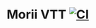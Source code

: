 # Morii VTT [![CI](https://github.com/Ashmogh/moonsparrow-vtt/actions/workflows/main.yml/badge.svg)](https://github.com/Ashmogh/moonsparrow-vtt/actions/workflows/main.yml)

